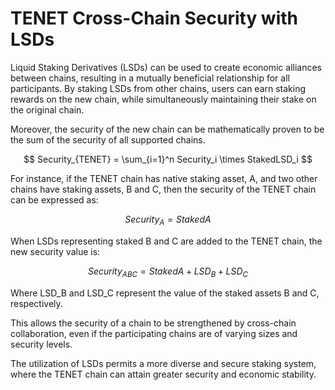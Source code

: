 # TENET Cross-Chain Security with LSDs

Liquid Staking Derivatives (LSDs) can be used to create economic alliances between chains, resulting in a mutually beneficial relationship for all participants. By staking LSDs from other chains, users can earn staking rewards on the new chain, while simultaneously maintaining their stake on the original chain.

Moreover, the security of the new chain can be mathematically proven to be the sum of the security of all supported chains.

$$
Security_{TENET} = \sum_{i=1}^n Security_i \times StakedLSD_i
$$



For instance, if the TENET chain has native staking asset, A, and two other chains have staking assets, B and C, then the security of the TENET chain can be expressed as:

$$Security_{A} = StakedA$$



When LSDs representing staked B and C are added to the TENET chain, the new security value is:

$$Security_{ABC} = StakedA + LSD_B + LSD_C$$



Where LSD\_B and LSD\_C represent the value of the staked assets B and C, respectively.&#x20;

This allows the security of a chain to be strengthened by cross-chain collaboration, even if the participating chains are of varying sizes and security levels.

The utilization of LSDs permits a more diverse and secure staking system, where the TENET chain can attain greater security and economic stability.
